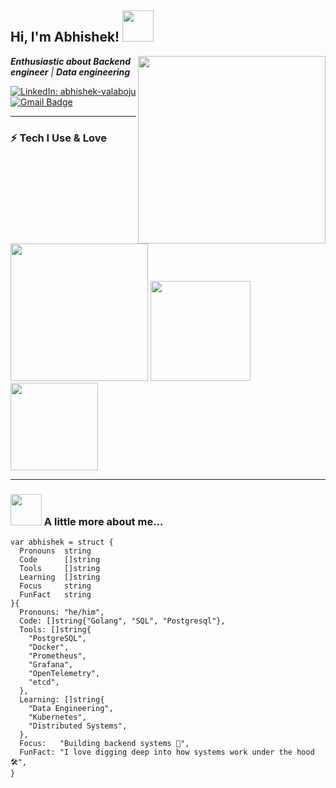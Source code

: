 <h2> Hi, I'm Abhishek! <img src="https://media.giphy.com/media/mGcNjsfWAjY5AEZNw6/giphy.gif" width="50"></h2>

<img align='right' src="https://media4.giphy.com/media/v1.Y2lkPTc5MGI3NjExeTFjc3lzdmg0MW1iMmM4MzhicG5yZjc2M3ZudjJuamp3Zmwzcnk3biZlcD12MV9pbnRlcm5hbF9naWZfYnlfaWQmY3Q9Zw/SWoSkN6DxTszqIKEqv/giphy.gif" width="300">

<p><em><strong>Enthusiastic about Backend engineer</strong> | <strong>Data engineering</strong></em></p>

[![LinkedIn: abhishek-valaboju](https://img.shields.io/badge/-Abhishek%20Valaboju-blue?style=flat-square&logo=Linkedin&logoColor=white&link=https://www.linkedin.com/in/abhishek-valaboju/)](https://www.linkedin.com/in/abhishek-valaboju/)
[![Gmail Badge](https://img.shields.io/badge/-valabojuabhishek1289@gmail.com-c14438?style=flat-square&logo=Gmail&logoColor=white&link=mailto:valabojuabhishek1289@gmail.com)](mailto:valabojuabhishek1289@gmail.com)

---

### ⚡ Tech I Use & Love

<p>
  <img src="https://user-images.githubusercontent.com/16977090/173200249-a2d36e70-a8e4-4185-b223-1761e6df64e8.gif" width="220" />
  <img src="https://ozekiphone.com/attachments/5086/postgresql.gif" width="160" />
  <img src="https://cdn.dribbble.com/userupload/24402225/file/original-4256973cace26f81b3ea48264db5a642.gif" width="140" />
</p>

---

### <img src="https://media.giphy.com/media/VgCDAzcKvsR6OM0uWg/giphy.gif" width="50"> A little more about me...

```golang
var abhishek = struct {
  Pronouns  string
  Code      []string
  Tools     []string
  Learning  []string
  Focus     string
  FunFact   string
}{
  Pronouns: "he/him",
  Code: []string{"Golang", "SQL", "Postgresql"},
  Tools: []string{
    "PostgreSQL",
    "Docker",
    "Prometheus",
    "Grafana",
    "OpenTelemetry",
    "etcd",
  },
  Learning: []string{
    "Data Engineering",
    "Kubernetes",
    "Distributed Systems",
  },
  Focus:   "Building backend systems 🚀",
  FunFact: "I love digging deep into how systems work under the hood 🛠️",
}

